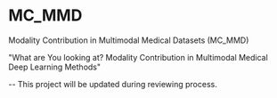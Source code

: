 # MC_MMD
Modality Contribution in Multimodal Medical Datasets (MC_MMD)

"What are You looking at? Modality Contribution in Multimodal Medical Deep Learning Methods"

--
This project will be updated during reviewing process.
